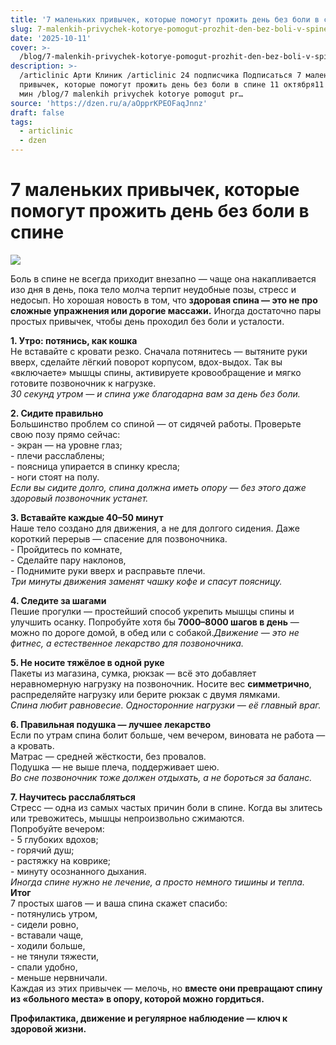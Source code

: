 ```yaml
---
title: '7 маленьких привычек, которые помогут прожить день без боли в спине'
slug: 7-malenkih-privychek-kotorye-pomogut-prozhit-den-bez-boli-v-spine
date: '2025-10-11'
cover: >-
  /blog/7-malenkih-privychek-kotorye-pomogut-prozhit-den-bez-boli-v-spine/cover.jpg
description: >-
  /articlinic Арти Клиник /articlinic 24 подписчика Подписаться 7 маленьких
  привычек, которые помогут прожить день без боли в спине 11 октября11 окт 1 2
  мин /blog/7 malenkih privychek kotorye pomogut pr…
source: 'https://dzen.ru/a/aOpprKPEOFaqJnnz'
draft: false
tags:
  - articlinic
  - dzen
---
```


# 7 маленьких привычек, которые помогут прожить день без боли в спине

![](/blog/7-malenkih-privychek-kotorye-pomogut-prozhit-den-bez-boli-v-spine/img-0.jpg)

Боль в спине не всегда приходит внезапно — чаще она накапливается изо дня в день, пока тело молча терпит неудобные позы, стресс и недосып. Но хорошая новость в том, что **здоровая спина — это не про сложные упражнения или дорогие массажи.** Иногда достаточно пары простых привычек, чтобы день проходил без боли и усталости.

  
**1\. Утро: потянись, как кошка**  
Не вставайте с кровати резко. Сначала потянитесь — вытяните руки вверх, сделайте лёгкий поворот корпусом, вдох-выдох. Так вы «включаете» мышцы спины, активируете кровообращение и мягко готовите позвоночник к нагрузке.  
_30 секунд утром — и спина уже благодарна вам за день без боли._

  
**2\. Сидите правильно**  
Большинство проблем со спиной — от сидячей работы. Проверьте свою позу прямо сейчас:  
\- экран — на уровне глаз;  
\- плечи расслаблены;  
\- поясница упирается в спинку кресла;  
\- ноги стоят на полу.  
_Если вы сидите долго, спина должна иметь опору — без этого даже здоровый позвоночник устанет._

  
**3\. Вставайте каждые 40–50 минут**  
Наше тело создано для движения, а не для долгого сидения. Даже короткий перерыв — спасение для позвоночника.  
\- Пройдитесь по комнате,  
\- Сделайте пару наклонов,  
\- Поднимите руки вверх и расправьте плечи.  
_Три минуты движения заменят чашку кофе и спасут поясницу._  
  
**4\. Следите за шагами**  
Пешие прогулки — простейший способ укрепить мышцы спины и улучшить осанку. Попробуйте хотя бы **7000–8000 шагов в день** — можно по дороге домой, в обед или с собакой._Движение — это не фитнес, а естественное лекарство для позвоночника._  
  
**5\. Не носите тяжёлое в одной руке**  
Пакеты из магазина, сумка, рюкзак — всё это добавляет неравномерную нагрузку на позвоночник. Носите вес **симметрично**, распределяйте нагрузку или берите рюкзак с двумя лямками.  
_Спина любит равновесие. Односторонние нагрузки — её главный враг._  
  
**6\. Правильная подушка — лучшее лекарство**  
Если по утрам спина болит больше, чем вечером, виновата не работа — а кровать.  
Матрас — средней жёсткости, без провалов.  
Подушка — не выше плеча, поддерживает шею.  
_Во сне позвоночник тоже должен отдыхать, а не бороться за баланс._  
  
**7\. Научитесь расслабляться**  
Стресс — одна из самых частых причин боли в спине. Когда вы злитесь или тревожитесь, мышцы непроизвольно сжимаются.  
Попробуйте вечером:  
\- 5 глубоких вдохов;  
\- горячий душ;  
\- растяжку на коврике;  
\- минуту осознанного дыхания.  
_Иногда спине нужно не лечение, а просто немного тишины и тепла._  
**Итог**  
7 простых шагов — и ваша спина скажет спасибо:  
\- потянулись утром,  
\- сидели ровно,  
\- вставали чаще,  
\- ходили больше,  
\- не тянули тяжести,  
\- спали удобно,  
\- меньше нервничали.  
Каждая из этих привычек — мелочь, но **вместе они превращают спину из «больного места» в опору, которой можно гордиться.**  
  
**Профилактика, движение и регулярное наблюдение — ключ к здоровой жизни.**